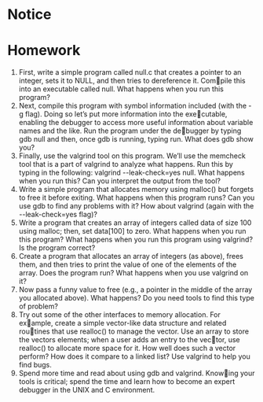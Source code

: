 
# Notice

# Homework

1. First, write a simple program called null.c that creates a pointer
to an integer, sets it to NULL, and then tries to dereference it. Compile this into an executable called null. What happens when you
run this program?
2. Next, compile this program with symbol information included (with
the -g flag). Doing so let’s put more information into the executable, enabling the debugger to access more useful information
about variable names and the like. Run the program under the debugger by typing gdb null and then, once gdb is running, typing
run. What does gdb show you?
3. Finally, use the valgrind tool on this program. We’ll use the memcheck
tool that is a part of valgrind to analyze what happens. Run
this by typing in the following: valgrind --leak-check=yes
null. What happens when you run this? Can you interpret the
output from the tool?
4. Write a simple program that allocates memory using malloc() but
forgets to free it before exiting. What happens when this program
runs? Can you use gdb to find any problems with it? How about
valgrind (again with the --leak-check=yes flag)?
5. Write a program that creates an array of integers called data of size
100 using malloc; then, set data[100] to zero. What happens
when you run this program? What happens when you run this
program using valgrind? Is the program correct?
6. Create a program that allocates an array of integers (as above), frees
them, and then tries to print the value of one of the elements of
the array. Does the program run? What happens when you use
valgrind on it?
7. Now pass a funny value to free (e.g., a pointer in the middle of the
array you allocated above). What happens? Do you need tools to
find this type of problem?
8. Try out some of the other interfaces to memory allocation. For example, create a simple vector-like data structure and related routines that use realloc() to manage the vector. Use an array to
store the vectors elements; when a user adds an entry to the vector, use realloc() to allocate more space for it. How well does
such a vector perform? How does it compare to a linked list? Use
valgrind to help you find bugs.
9. Spend more time and read about using gdb and valgrind. Knowing your tools is critical; spend the time and learn how to become
an expert debugger in the UNIX and C environment.
